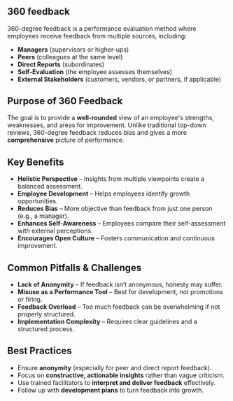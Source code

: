 #

## 360 feedback

360-degree feedback is a performance evaluation method where employees receive feedback from multiple sources, including:

- **Managers** (supervisors or higher-ups)
- **Peers** (colleagues at the same level)
- **Direct Reports** (subordinates)
- **Self-Evaluation** (the employee assesses themselves)
- **External Stakeholders** (customers, vendors, or partners, if applicable)

## Purpose of 360 Feedback

The goal is to provide a **well-rounded** view of an employee's strengths, weaknesses, and areas for improvement. Unlike traditional top-down reviews, 360-degree feedback reduces bias and gives a more **comprehensive** picture of performance.

## Key Benefits

- **Holistic Perspective** – Insights from multiple viewpoints create a balanced assessment.
- **Employee Development** – Helps employees identify growth opportunities.
- **Reduces Bias** – More objective than feedback from just one person (e.g., a manager).
- **Enhances Self-Awareness** – Employees compare their self-assessment with external perceptions.
- **Encourages Open Culture** – Fosters communication and continuous improvement.

## Common Pitfalls & Challenges

- **Lack of Anonymity** – If feedback isn’t anonymous, honesty may suffer.
- **Misuse as a Performance Tool** – Best for development, not promotions or firing.
- **Feedback Overload** – Too much feedback can be overwhelming if not properly structured.
- **Implementation Complexity** – Requires clear guidelines and a structured process.

## Best Practices

- Ensure **anonymity** (especially for peer and direct report feedback).
- Focus on **constructive, actionable insights** rather than vague criticism.
- Use trained facilitators to **interpret and deliver feedback** effectively.
- Follow up with **development plans** to turn feedback into growth.
